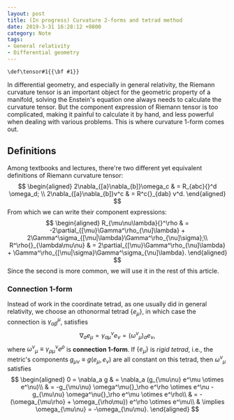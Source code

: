 ```yaml
---
layout: post
title: (In progress) Curvature 2-forms and tetrad method
date: 2019-3-31 16:28:12 +0800
category: Note
tags:
- General relativity
- Differential geometry
---
```

```mathjax-defs
\def\tensor#1{{\bf #1}}
```
In differential geometry, and especially in general relativity, the Riemann curvature tensor is an important object for the geometric property of a manifold, solving the Enstein's equation one always needs to calculate the curvature tensor. But the component expression of Riemann tensor is too complicated, making it painful to calculate it by hand, and less powerful when dealing with various problems. This is where curvature 1-form comes out.

<!-- more -->

## Definitions
Among textbooks and lectures, there're two different yet equivalent definitions of Riemann curvature tensor:
$$
\begin{aligned}
2\nabla_{[a}\nabla_{b]}\omega_c & = R_{abc}{}^d \omega_d; \\
2\nabla_{[a}\nabla_{b]}v^c & = R^c{}_{dab} v^d.
\end{aligned}
$$
From which we can write their component expressions:
$$
\begin{aligned}
    R_{\mu\nu\lambda}{}^\rho & = -2\partial_{[\mu}\Gamma^\rho_{\nu]\lambda} + 2\Gamma^\sigma_{[\mu|\lambda}\Gamma^\rho_{\nu]\sigma};\\
    R^\rho{}_{\lambda\mu\nu} & = 2\partial_{[\mu}\Gamma^\rho_{\nu]\lambda} + \Gamma^\rho_{[\mu|\sigma}\Gamma^\sigma_{\nu]\lambda}.
\end{aligned}
$$
Since the second is more common, we will use it in the rest of this article.

### Connection 1-form
Instead of work in the coordinate tetrad, as one usually did in general relativity, we choose an othonormal tetrad $\{e_\mu\}$, in which case the connection is $\gamma^\mu_{\alpha\beta}$, satisfies
$$
\nabla_a e_\mu = \gamma^\nu_{a\mu} e_\nu = (\omega^\nu{}_\mu)_a e_\nu,
$$
where $\omega^\nu{}_\mu \equiv \gamma^\nu_{\rho\mu} e^\rho$ is **connection 1-form**. If $\{e_\mu\}$ is *rigid tetrad*, i.e., the metric's components $g_{\mu\nu} \equiv g(e_\mu, e_\nu)$ are all constant on this tetrad, then $\omega^\nu{}_\mu$ satisfies
$$
\begin{aligned}
    0 = \nabla_a g & = \nabla_a (g_{\mu\nu} e^\mu \otimes e^\nu)\\
    & = -g_{\mu\nu} \omega^\mu{}_\rho e^\rho \otimes e^\nu - g_{\mu\nu} \omega^\nu{}_\rho e^\mu \otimes e^\rho\\
    & = -(\omega_{\mu\rho} + \omega_{\rho\mu}) e^\rho \otimes e^\mu\\
    & \implies \omega_{\mu\nu} = -\omega_{\nu\mu}.
\end{aligned}
$$

